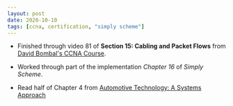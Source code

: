 ```yaml
--- 
layout: post
date: 2020-10-10
tags: [ccna, certification, "simply scheme"]
---
```


- Finished through video 81 of **Section 15: Cabling and Packet Flows** from
  [David Bombal's CCNA Course](https://www.udemy.com/course/complete-networking-fundamentals-course-ccna-start).

- Worked through part of the implementation *Chapter 16* of *Simply Scheme*.

- Read half of Chapter 4 from [Automotive Technology: A Systems Approach](https://amzn.to/3lBj7Pk)
